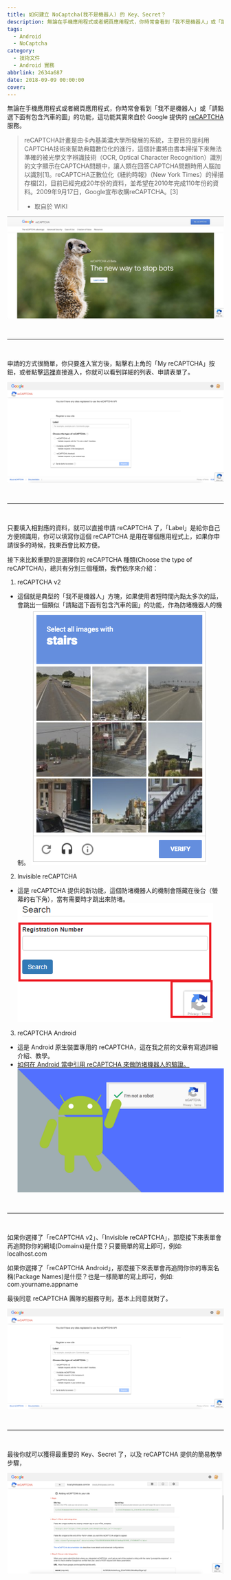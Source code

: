 ```yaml
---
title: 如何建立 NoCaptcha(我不是機器人) 的 Key、Secret？
description: 無論在手機應用程式或者網頁應用程式，你時常會看到「我不是機器人」或「請點選下面有包含汽車的圖」的功能，這功能其實來自於 Google 提供的 ...
tags:
  - Android
  - NoCaptcha
category:
  - 技術文件
  - Android 實務
abbrlink: 2634a687
date: 2018-09-09 00:00:00
cover:
---
```


無論在手機應用程式或者網頁應用程式，你時常會看到「我不是機器人」或「請點選下面有包含汽車的圖」的功能，這功能其實來自於 Google 提供的 [reCAPTCHA](https://www.google.com/recaptcha/intro/v3beta.html) 服務。

> reCAPTCHA計畫是由卡內基美濃大學所發展的系統，主要目的是利用CAPTCHA技術來幫助典籍數位化的進行，這個計畫將由書本掃描下來無法準確的被光學文字辨識技術（OCR, Optical Character Recognition）識別的文字顯示在CAPTCHA問題中，讓人類在回答CAPTCHA問題時用人腦加以識別[1]。reCAPTCHA正數位化《紐約時報》（New York Times）的掃描存檔[2]，目前已經完成20年份的資料，並希望在2010年完成110年份的資料。2009年9月17日，Google宣布收購reCAPTCHA。[3]
>
> - 取自於 WIKI

![reCAPTCHA 官方](/img/posts/HowToCreateGoogleNoCaptcha/1.jpg)

<br />
<hr />
<br />

申請的方式很簡單，你只要進入官方後，點擊右上角的「My reCAPTCHA」按鈕，或者點擊[這裡](https://www.google.com/recaptcha/admin)直接進入，你就可以看到詳細的列表、申請表單了。

![reCAPTCHA 列表、申請表單](/img/posts/HowToCreateGoogleNoCaptcha/2.png)

<br />
<hr />
<br />

只要填入相對應的資料，就可以直接申請 reCAPTCHA 了，「Label」是給你自己方便辨識用，你可以填寫你這個 reCAPTCHA 是用在哪個應用程式上，如果你申請很多的時候，找東西會比較方便。

接下來比較重要的是選擇你的 reCAPTCHA 種類(Choose the type of reCAPTCHA)，總共有分別三個種類，我們依序來介紹：

1. reCAPTCHA v2
- 這個就是典型的「我不是機器人」方塊，如果使用者短時間內點太多次的話，會跳出一個類似「請點選下面有包含汽車的圖」的功能，作為防堵機器人的機制。
![reCAPTCHA v2](/img/posts/HowToCreateGoogleNoCaptcha/3.png)

2. Invisible reCAPTCHA
- 這是 reCAPTCHA 提供的新功能，這個防堵機器人的機制會隱藏在後台（螢幕的右下角），當有需要時才跳出來防堵。
![Invisible reCAPTCHA](/img/posts/HowToCreateGoogleNoCaptcha/4.png)

3. reCAPTCHA Android
- 這是 Android 原生裝置專用的 reCAPTCHA，這在我之前的文章有寫過詳細介紹、教學。
- [如何在 Android 當中引用 reCAPTCHA 來做防堵機器人的驗證。](https://blog.init.engineer/posts/AndroidSafetyNetReCAPTCHAAPI/)
![reCAPTCHA Android](/img/posts/HowToCreateGoogleNoCaptcha/5.png)

<br />
<hr />
<br />

如果你選擇了「reCAPTCHA v2」、「Invisible reCAPTCHA」，那麼接下來表單會再追問你你的網域(Domains)是什麼？只要簡單的寫上即可，例如: localhost.com

如果你選擇了「reCAPTCHA Android」，那麼接下來表單會再追問你你的專案名稱(Package Names)是什麼？也是一樣簡單的寫上即可，例如: com.yourname.appname

最後同意 reCAPTCHA 團隊的服務守則，基本上同意就對了。

![reCAPTCHA From](/img/posts/HowToCreateGoogleNoCaptcha/6.png)

<br />
<hr />
<br />

最後你就可以獲得最重要的 Key、Secret 了，以及 reCAPTCHA 提供的簡易教學步驟，

![reCAPTCHA](/img/posts/HowToCreateGoogleNoCaptcha/7.png)
